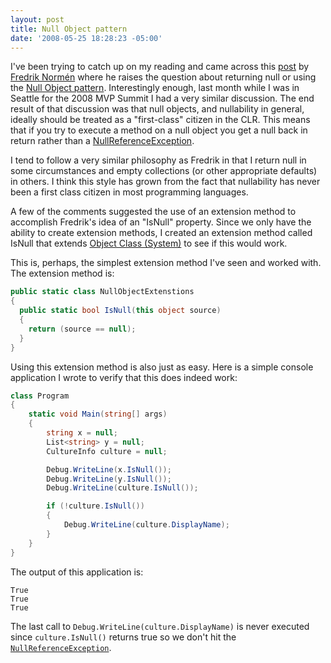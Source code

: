 ```yaml
---
layout: post
title: Null Object pattern
date: '2008-05-25 18:28:23 -05:00'
---
```


I've been trying to catch up on my reading and came across this [post](http://weblogs.asp.net/fredriknormen/archive/2008/05/22/avoid-returning-quot-null-quot-and-use-the-null-object-pattern.aspx) by [Fredrik Normén](http://weblogs.asp.net/fredriknormen/default.aspx) where he raises the question about returning null or using the [Null Object pattern](http://en.wikipedia.org/wiki/Null_object_pattern). Interestingly enough, last month while I was in Seattle for the 2008 MVP Summit I had a very similar discussion. The end result of that discussion was that null objects, and nullability in general, ideally should be treated as a "first-class" citizen in the CLR. This means that if you try to execute a method on a null object you get a null back in return rather than a [NullReferenceException](http://msdn.microsoft.com/library/system.nullreferenceexception.aspx).

I tend to follow a very similar philosophy as Fredrik in that I return null in some circumstances and empty collections (or other appropriate defaults) in others. I think this style has grown from the fact that nullability has never been a first class citizen in most programming languages.

A few of the comments suggested the use of an extension method to accomplish Fredrik's idea of an "IsNull" property. Since we only have the ability to create extension methods, I created an extension method called IsNull that extends [Object Class (System)](http://msdn.microsoft.com/library/system.object.aspx) to see if this would work. 

This is, perhaps, the simplest extension method I've seen and worked with. The extension method is:

```csharp
public static class NullObjectExtenstions
{
  public static bool IsNull(this object source)
  {
    return (source == null);
  }
}
```


Using this extension method is also just as easy. Here is a simple console application I wrote to verify that this does indeed work:

```csharp
class Program
{
    static void Main(string[] args)
    {
        string x = null;
        List<string> y = null;
        CultureInfo culture = null;

        Debug.WriteLine(x.IsNull());
        Debug.WriteLine(y.IsNull());
        Debug.WriteLine(culture.IsNull());

        if (!culture.IsNull())
        {
            Debug.WriteLine(culture.DisplayName);
        }
    }
}
```

The output of this application is:

```
True
True
True
```

The last call to `Debug.WriteLine(culture.DisplayName)` is never executed since `culture.IsNull()` returns true so we don't hit the [`NullReferenceException`](http://msdn.microsoft.com/library/system.nullreferenceexception.aspx).
